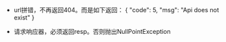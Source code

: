 * url拼错，不再返回404。而是如下返回：
{
    "code": 5,
    "msg": "Api does not exist"
}

* 请求响应器，必须返回resp。否则抛出NullPointException
